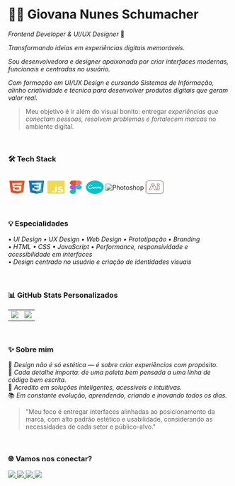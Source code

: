 # 👩‍💻 Giovana Nunes Schumacher

*Frontend Developer & UI/UX Designer* 💜 <br>

*Transformando ideias em experiências digitais memoráveis.*

*Sou desenvolvedora e designer apaixonada por criar interfaces modernas, funcionais e centradas no usuário.*

*Com formação em *UI/UX Design* e cursando Sistemas de Informação, alinho *criatividade e técnica* para desenvolver produtos digitais que geram valor real.*

>⁠Meu objetivo é ir além do visual bonito: entregar *experiências que conectam pessoas, resolvem problemas e fortalecem marcas* no ambiente digital.
<br>

### 🛠️ Tech Stack

<div style="display: inline_block"><br>
  <img align="center" alt="HTML" height="30" width="40" src="https://raw.githubusercontent.com/devicons/devicon/master/icons/html5/html5-original.svg">
  <img align="center" alt="CSS" height="30" width="40" src="https://raw.githubusercontent.com/devicons/devicon/master/icons/css3/css3-original.svg">
  <img align="center" alt="JavaScript" height="30" width="40" src="https://raw.githubusercontent.com/devicons/devicon/master/icons/javascript/javascript-plain.svg">
  <img align="center" alt="Figma" height="30" width="40" src="https://raw.githubusercontent.com/devicons/devicon/master/icons/figma/figma-original.svg">
  <img align="center" alt="Canva" height="30" width="40" src="https://raw.githubusercontent.com/devicons/devicon/master/icons/canva/canva-original.svg">
  <img align="center" alt="Photoshop" height="30" width="40" src="https://cdn.jsdelivr.net/gh/devicons/devicon/icons/photoshop/photoshop-plain.svg">
  <img align="center" alt="Illustrator" height="30" width="40" src="https://raw.githubusercontent.com/devicons/devicon/master/icons/illustrator/illustrator-line.svg">
</div>
<br>
<br>

### 💡 Especialidades

•⁠  ⁠*UI Design • UX Design • Web Design • Prototipação • Branding*  
•⁠  *⁠HTML • CSS • JavaScript* 
•⁠  ⁠*Performance, responsividade e acessibilidade em interfaces*  
•⁠  ⁠*Design centrado no usuário e criação de identidades visuais*
<br>
<br>
<br>

### 📊 GitHub Stats Personalizados

<table>
  <tr>
    <td align="right">
      <img height="180em" src="https://github-readme-stats.vercel.app/api?username=gischumacher3&show_icons=true&count_private=true&title_color=8A2BE2&text_color=DDDDDD&icon_color=8A2BE2&bg_color=1F1F1F&border_color=8A2BE2&border_radius=10"/>
    </td>
    <td align="right">
      <img height="180em" src="https://github-readme-stats.vercel.app/api/top-langs/?username=gischumacher3&layout=compact&title_color=8A2BE2&text_color=DDDDDD&bg_color=1F1F1F&border_color=8A2BE2&border_radius=10"/>
    </td>
  </tr>
</table>
<br>

### ✨ Sobre mim

🎨  *Design não é só estética — é sobre criar experiências com propósito.*  
🧠  *Cada detalhe importa: de uma paleta bem pensada a uma linha de código bem escrita.*  
🚀  *Acredito em soluções inteligentes, acessíveis e intuitivas.*  
📚  *Em constante evolução, aprendendo, criando e inovando todos os dias.*
<br>

>"Meu foco é entregar interfaces alinhadas ao posicionamento da marca, com alto padrão estético e usabilidade, considerando as necessidades de cada setor e público-alvo."
<br>

### 🌐 Vamos nos conectar?

<div>
  <a href="https://www.linkedin.com/in/giovana-schumacher/" target="_blank">
    <img src="https://img.shields.io/badge/-LinkedIn-%230077B5?style=for-the-badge&logo=linkedin&logoColor=white">
  </a>
  <a href="mailto:giovananunesschumacher@gmail.com">
    <img src="https://img.shields.io/badge/-Gmail-%23333?style=for-the-badge&logo=gmail&logoColor=white">
  </a>
  <a href="https://www.instagram.com/gihschumacher/" target="_blank">
    <img src="https://img.shields.io/badge/-Instagram-%23E4405F?style=for-the-badge&logo=instagram&logoColor=white">
  </a>
  <a href="https://github.com/gischumacher3" target="_blank">
    <img src="https://img.shields.io/badge/-GitHub-%2312100E?style=for-the-badge&logo=github&logoColor=white">
  </a>
</div>
